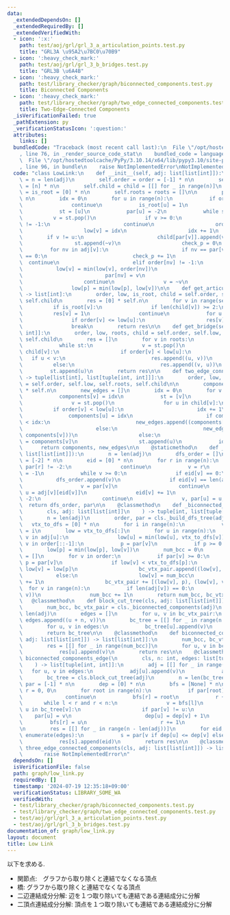 ```yaml
---
data:
  _extendedDependsOn: []
  _extendedRequiredBy: []
  _extendedVerifiedWith:
  - icon: ':x:'
    path: test/aoj/grl/grl_3_a_articulation_points.test.py
    title: "GRL3A \u95A2\u7BC0\u70B9"
  - icon: ':heavy_check_mark:'
    path: test/aoj/grl/grl_3_b_bridges.test.py
    title: "GRL3B \u6A4B"
  - icon: ':heavy_check_mark:'
    path: test/library_checker/graph/biconnected_components.test.py
    title: Biconnected Components
  - icon: ':heavy_check_mark:'
    path: test/library_checker/graph/two_edge_connected_components.test.py
    title: Two-Edge-Connected Components
  _isVerificationFailed: true
  _pathExtension: py
  _verificationStatusIcon: ':question:'
  attributes:
    links: []
  bundledCode: "Traceback (most recent call last):\n  File \"/opt/hostedtoolcache/PyPy/3.10.14/x64/lib/pypy3.10/site-packages/onlinejudge_verify/documentation/build.py\"\
    , line 76, in _render_source_code_stat\n    bundled_code = language.bundle(\n\
    \  File \"/opt/hostedtoolcache/PyPy/3.10.14/x64/lib/pypy3.10/site-packages/onlinejudge_verify/languages/python.py\"\
    , line 96, in bundle\n    raise NotImplementedError\nNotImplementedError\n"
  code: "class LowLink:\n    def __init__(self, adj: list[list[int]]):\n        self.n\
    \ = n = len(adj)\n        self.order = order = [-1] * n\n        self.low = low\
    \ = [n] * n\n        self.child = child = [[] for _ in range(n)]\n        self.is_root\
    \ = is_root = [0] * n\n        self.roots = roots = []\n\n        par = [-1] *\
    \ n\n        idx = 0\n        for u in range(n):\n            if order[u] != -1:\n\
    \                continue\n            is_root[u] = 1\n            roots.append(u)\n\
    \            st = [u]\n            par[u] = -2\n            while st:\n      \
    \          v = st.pop()\n                if v >= 0:\n                    if order[v]\
    \ != -1:\n                        continue\n                    order[v] = idx\n\
    \                    low[v] = idx\n                    idx += 1\n            \
    \        if v != u:\n                        child[par[v]].append(v)\n       \
    \                 st.append(~v)\n                    check_p = 0\n           \
    \         for nv in adj[v]:\n                        if nv == par[v] and check_p\
    \ == 0:\n                            check_p += 1\n                          \
    \  continue\n                        elif order[nv] != -1:\n                 \
    \           low[v] = min(low[v], order[nv])\n                        else:\n \
    \                           par[nv] = v\n                            st.append(nv)\n\
    \                    continue\n                v = ~v\n                p = par[v]\n\
    \                low[p] = min(low[p], low[v])\n\n    def get_articulation(self)\
    \ -> list[int]:\n        order, low, is_root, child = self.order, self.low, self.is_root,\
    \ self.child\n        res = [0] * self.n\n        for v in range(self.n):\n  \
    \          if is_root[v]:\n                if len(child[v]) >= 2:\n          \
    \          res[v] = 1\n                continue\n            for u in child[v]:\n\
    \                if order[v] <= low[u]:\n                    res[v] = 1\n    \
    \                break\n        return res\n\n    def get_bridge(self) -> list[tuple[int,\
    \ int]]:\n        order, low, roots, child = self.order, self.low, self.roots,\
    \ self.child\n        res = []\n        for v in roots:\n            st = [v]\n\
    \            while st:\n                v = st.pop()\n                for u in\
    \ child[v]:\n                    if order[v] < low[u]:\n                     \
    \   if u < v:\n                            res.append((u, v))\n              \
    \          else:\n                            res.append((v, u))\n           \
    \         st.append(u)\n        return res\n\n    def two_edge_connected_components(self)\
    \ -> tuple[list[int], list[tuple[int, int]]]:\n        order, low, roots, child\
    \ = self.order, self.low, self.roots, self.child\n\n        components = [-1]\
    \ * self.n\n        new_edges = []\n        idx = 0\n        for v in roots:\n\
    \            components[v] = idx\n            st = [v]\n            while st:\n\
    \                v = st.pop()\n                for u in child[v]:\n          \
    \          if order[v] < low[u]:\n                        idx += 1\n         \
    \               components[u] = idx\n                        if components[v]\
    \ < idx:\n                            new_edges.append((components[v], idx))\n\
    \                        else:\n                            new_edges.append((idx,\
    \ components[v]))\n                    else:\n                        components[u]\
    \ = components[v]\n                    st.append(u)\n            idx += 1\n  \
    \      return components, new_edges\n\n    @staticmethod\n    def _build_dfs_tree(adj:\
    \ list[list[int]]):\n        n = len(adj)\n        dfs_order = []\n        par\
    \ = [-2] * n\n        eid = [0] * n\n        for r in range(n):\n            if\
    \ par[r] != -2:\n                continue\n            v = r\n            par[v]\
    \ = -1\n            while v >= 0:\n                if eid[v] == 0:\n         \
    \           dfs_order.append(v)\n                if eid[v] == len(adj[v]):\n \
    \                   v = par[v]\n                    continue\n               \
    \ u = adj[v][eid[v]]\n                eid[v] += 1\n                if par[u] !=\
    \ -2:\n                    continue\n                v, par[u] = u, v\n      \
    \  return dfs_order, par\n\n    @classmethod\n    def _biconnected_components(\n\
    \        cls, adj: list[list[int]]\n    ) -> tuple[int, list[tuple[int, int]]]:\n\
    \        n = len(adj)\n        order, par = cls._build_dfs_tree(adj)\n\n     \
    \   vtx_to_dfs = [0] * n\n        for i in range(n):\n            vtx_to_dfs[order[i]]\
    \ = i\n        low = vtx_to_dfs[:]\n        for u in range(n):\n            for\
    \ v in adj[u]:\n                low[u] = min(low[u], vtx_to_dfs[v])\n        for\
    \ v in order[::-1]:\n            p = par[v]\n            if p >= 0:\n        \
    \        low[p] = min(low[p], low[v])\n        num_bcc = 0\n        bc_vtx_pair\
    \ = []\n        for v in order:\n            if par[v] >= 0:\n               \
    \ p = par[v]\n                if low[v] < vtx_to_dfs[p]:\n                   \
    \ low[v] = low[p]\n                    bc_vtx_pair.append((low[v], v))\n     \
    \           else:\n                    low[v] = num_bcc\n                    num_bcc\
    \ += 1\n                    bc_vtx_pair += [(low[v], p), (low[v], v)]\n      \
    \  for v in range(n):\n            if len(adj[v]) == 0:\n                bc_vtx_pair.append((num_bcc,\
    \ v))\n                num_bcc += 1\n        return num_bcc, bc_vtx_pair\n\n \
    \   @classmethod\n    def block_cut_tree(cls, adj: list[list[int]]) -> list[list[int]]:\n\
    \        num_bcc, bc_vtx_pair = cls._biconnected_components(adj)\n        n =\
    \ len(adj)\n        edges = []\n        for u, v in bc_vtx_pair:\n           \
    \ edges.append((u + n, v))\n        bc_tree = [[] for _ in range(n + num_bcc)]\n\
    \        for u, v in edges:\n            bc_tree[u].append(v)\n            bc_tree[v].append(u)\n\
    \        return bc_tree\n\n    @classmethod\n    def biconnected_components_verticle(cls,\
    \ adj: list[list[int]]) -> list[list[int]]:\n        num_bcc, bc_vtx_pair = cls._biconnected_components(adj)\n\
    \        res = [[] for _ in range(num_bcc)]\n        for u, v in bc_vtx_pair:\n\
    \            res[u].append(v)\n        return res\n\n    @classmethod\n    def\
    \ biconnected_components_edge(\n        cls, n: int, edges: list[tuple[int, int]]\n\
    \    ) -> list[tuple[int, int]]:\n        adj = [[] for _ in range(n)]\n     \
    \   for u, v in edges:\n            adj[u].append(v)\n            adj[v].append(u)\n\
    \        bc_tree = cls.block_cut_tree(adj)\n        n = len(bc_tree)\n       \
    \ par = [-1] * n\n        dep = [0] * n\n        bfs = [None] * n\n        l,\
    \ r = 0, 0\n        for root in range(n):\n            if par[root] >= 0:\n  \
    \              continue\n            bfs[r] = root\n            r += 1\n     \
    \       while l < r and r < n:\n                v = bfs[l]\n                for\
    \ u in bc_tree[v]:\n                    if par[v] != u:\n                    \
    \    par[u] = v\n                        dep[u] = dep[v] + 1\n               \
    \         bfs[r] = u\n                        r += 1\n                l += 1\n\
    \n        res = [[] for _ in range(n - len(adj))]\n        for eid, (u, v) in\
    \ enumerate(edges):\n            s = par[v if dep[u] <= dep[v] else u] - len(adj)\n\
    \            res[s].append(eid)\n        return res\n\n    @classmethod\n    def\
    \ three_edge_connected_components(cls, adj: list[list[int]]) -> list[int]:\n \
    \       raise NotImplementedError\n"
  dependsOn: []
  isVerificationFile: false
  path: graph/low_link.py
  requiredBy: []
  timestamp: '2024-07-19 12:35:18+09:00'
  verificationStatus: LIBRARY_SOME_WA
  verifiedWith:
  - test/library_checker/graph/biconnected_components.test.py
  - test/library_checker/graph/two_edge_connected_components.test.py
  - test/aoj/grl/grl_3_a_articulation_points.test.py
  - test/aoj/grl/grl_3_b_bridges.test.py
documentation_of: graph/low_link.py
layout: document
title: Low Link
---
```


以下を求める.

- 関節点:　グラフから取り除くと連結でなくなる頂点
- 橋: グラフから取り除くと連結でなくなる頂点
- 二辺連結成分分解: 辺を１つ取り除いても連結である連結成分に分解
- 二頂点連結成分分解: 頂点を１つ取り除いても連結である連結成分に分解